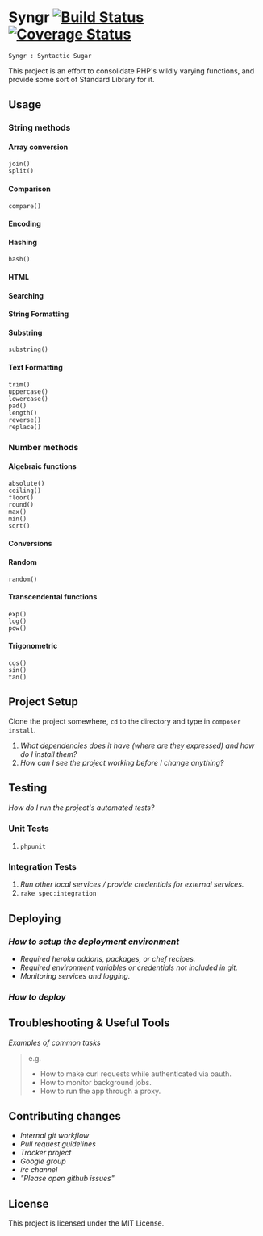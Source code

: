 # Syngr [![Build Status](https://travis-ci.org/hassankhan/Syngr.png?branch=master)](https://travis-ci.org/hassankhan/Syngr) [![Coverage Status](https://coveralls.io/repos/hassankhan/Syngr/badge.png)](https://coveralls.io/r/hassankhan/Syngr)

    Syngr : Syntactic Sugar

This project is an effort to consolidate PHP's wildly varying functions, and provide some sort of Standard Library for it.

## Usage

### String methods

#### Array conversion
    join()
    split()

#### Comparison
    compare()

#### Encoding

#### Hashing
    hash()

#### HTML

#### Searching

#### String Formatting

#### Substring
    substring()

#### Text Formatting
    trim()
    uppercase()
    lowercase()
    pad()
    length()
    reverse()
    replace()

### Number methods

#### Algebraic functions
    absolute()
    ceiling()
    floor()
    round()
    max()
    min()
    sqrt()

#### Conversions

#### Random
    random()

#### Transcendental functions
    exp()
    log()
    pow()

#### Trigonometric
    cos()
    sin()
    tan()


## Project Setup

Clone the project somewhere, ``cd`` to the directory and type in ``composer install``.

1. _What dependencies does it have (where are they expressed) and how do I install them?_
2. _How can I see the project working before I change anything?_

## Testing

_How do I run the project's automated tests?_

### Unit Tests

1. ``phpunit``

### Integration Tests

1. _Run other local services / provide credentials for external services._
2. `rake spec:integration`

## Deploying

### _How to setup the deployment environment_

- _Required heroku addons, packages, or chef recipes._
- _Required environment variables or credentials not included in git._
- _Monitoring services and logging._

### _How to deploy_

## Troubleshooting & Useful Tools

_Examples of common tasks_

> e.g.
>
> - How to make curl requests while authenticated via oauth.
> - How to monitor background jobs.
> - How to run the app through a proxy.

## Contributing changes

- _Internal git workflow_
- _Pull request guidelines_
- _Tracker project_
- _Google group_
- _irc channel_
- _"Please open github issues"_

## License
This project is licensed under the MIT License.
